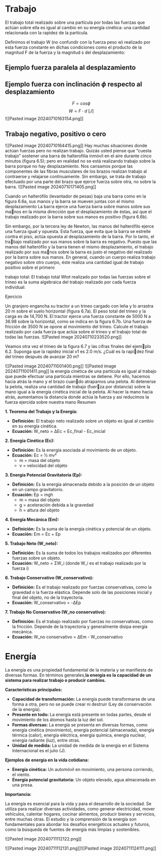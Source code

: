 
# Trabajo

El trabajo total realizado sobre una partícula por todas las fuerzas que actúan sobre ella es igual al cambio en su energía cinética: una cantidad relacionada con la rapidez de la partícula.

Definimos el trabajo W (no confundir con la fuerza peso w) realizado por esta fuerza constante en dichas condiciones como el producto de la magnitud F de la fuerza y la magnitud s del desplazamiento:

## Ejemplo fuerza paralela al desplazamiento

## Ejemplo fuerza con inclinación $\phi$ respecto al desplazamiento


$$F = cos \phi $$
$$W = F \cdot d \text{   }[J]$$
![[Pasted image 20240710163154.png]]
## Trabajo negativo, positivo o cero

![[Pasted image 20240710164415.png]]
Hay muchas situaciones donde actúan fuerzas pero no realizan trabajo. Quizás usted piense que “cuesta trabajo” sostener una barra de halterofilia inmóvil en el aire durante cinco minutos (figura 6.5); pero en realidad no se está realizando trabajo sobre la barra porque no hay desplazamiento. Nos cansamos porque las componentes de las fibras musculares de los brazos realizan trabajo al contraerse y relajarse continuamente. Sin embargo, se trata de trabajo efectuado por una parte del brazo que ejerce fuerza sobre otra, no sobre la barra.
![[Pasted image 20240710171405.png]]

Cuando un halterófilo (levantador de pesas) baja una barra como en la figura 6.6a, sus manos y la barra se mueven juntas con el mismo desplazamiento La barra ejerce una fuerza barra sobre manos sobre sus manos en la misma dirección que el desplazamiento de éstas, así que el trabajo realizado por la barra sobre sus manos es positivo (figura 6.6b). 

Sin embargo, por la tercera ley de Newton, las manos del halterófilo ejerce una fuerza igual y opuesta. Esta fuerza, que evita que la barra se estrelle contra el piso, actúa opuesta al desplazamiento de la barra. Por lo tanto, el trabajo realizado por sus manos sobre la barra es negativo. Puesto que las manos del halterófilo y la barra tienen el mismo desplazamiento, el trabajo realizado por sus manos sobre la barra es justo el negativo del realizado por la barra sobre sus manos. En general, cuando un cuerpo realiza trabajo negativo sobre otro cuerpo, éste realiza una cantidad igual de trabajo positivo sobre el primero

trabajo total: El trabajo total Wtot realizado por todas las fuerzas sobre el trineo es la suma algebraica del trabajo realizado por cada fuerza individual:

Ejercicio

Un granjero engancha su tractor a un trineo cargado con leña y lo arrastra 20 m sobre el suelo horizontal (figura 6.7a). El peso total del trineo y la carga es de 14,700 N. El tractor ejerce una fuerza constante de 5000 N a 36.98 sobre la horizontal, como se indica en la figura 6.7b. Una fuerza de fricción de 3500 N se opone al movimiento del trineo. Calcule el trabajo realizado por cada fuerza que actúa sobre el trineo y el trabajo total de todas las fuerzas.
![[Pasted image 20240710233520.png]]

Veamos otra vez el trineo de la figura 6.7 y las cifras finales del ejemplo 6.2. Suponga que la rapidez inicial v1 es 2.0 m/s. ¿Cuál es la rapidez final del trineo después de avanzar 20 m?

![[Pasted image 20240711001400.png]]
![[Pasted image 20240711001411.png]]
la energía cinética de una partícula es igual al trabajo que puede efectuar una partícula mientras se detiene. Por ello, hacemos hacia atrás la mano y el brazo cuando atrapamos una pelota. Al detenerse la pelota, realiza una cantidad de trabajo (fuerza por distancia) sobre la mano igual a la energía cinética inicial de la pelota. Al hacer la mano hacia atrás, aumentamos la distancia donde actúa la fuerza y así reducimos la fuerza ejercida sobre nuestra mano
Resumen



**1. Teorema del Trabajo y la Energía:**

- **Definición:** El trabajo neto realizado sobre un objeto es igual al cambio en su energía cinética.
- **Ecuación:** W_neto = ΔEc = Ec_final - Ec_inicial

**2. Energía Cinética (Ec):**

- **Definición:** Es la energía asociada al movimiento de un objeto.
- **Ecuación:** Ec = ½ mv²
    - m = masa del objeto
    - v = velocidad del objeto

**3. Energía Potencial Gravitatoria (Ep):**

- **Definición:** Es la energía almacenada debido a la posición de un objeto en un campo gravitatorio.
- **Ecuación:** Ep = mgh
    - m = masa del objeto
    - g = aceleración debida a la gravedad
    - h = altura del objeto

**4. Energía Mecánica (Em):**

- **Definición:** Es la suma de la energía cinética y potencial de un objeto.
- **Ecuación:** Em = Ec + Ep

**5. Trabajo Neto (W_neto):**

- **Definición:** Es la suma de todos los trabajos realizados por diferentes fuerzas sobre un objeto.
- **Ecuación:** W_neto = ΣW_i (donde W_i es el trabajo realizado por la fuerza i)

**6. Trabajo Conservativo (W_conservativo):**

- **Definición:** Es el trabajo realizado por fuerzas conservativas, como la gravedad o la fuerza elástica. Depende solo de las posiciones inicial y final del objeto, no de la trayectoria.
- **Ecuación:** W_conservativo = -ΔEp

**7. Trabajo No Conservativo (W_no conservativo):**

- **Definición:** Es el trabajo realizado por fuerzas no conservativas, como la fricción. Depende de la trayectoria y generalmente disipa energía mecánica.
- **Ecuación:** W_no conservativo = ΔEm - W_conservativo


# Energía
La energía es una propiedad fundamental de la materia y se manifiesta de diversas formas. En términos generales,**la energía es la capacidad de un sistema para realizar trabajo o producir cambios.**

**Características principales:**

- **Capacidad de transformación:** La energía puede transformarse de una forma a otra, pero no se puede crear ni destruir (Ley de conservación de la energía).
- **Presente en todo:** La energía está presente en todas partes, desde el movimiento de los átomos hasta la luz del sol.
- **Formas diversas:** La energía se presenta en diversas formas, como energía cinética (movimiento), energía potencial (almacenada), energía térmica (calor), energía eléctrica, energía química, energía nuclear, energía radiante (luz), entre otras.
- **Unidad de medida:** La unidad de medida de la energía en el Sistema Internacional es el julio (J).

**Ejemplos de energía en la vida cotidiana:**

- **Energía cinética:** Un automóvil en movimiento, una persona corriendo, el viento.
- **Energía potencial gravitatoria:** Un objeto elevado, agua almacenada en una presa.

**Importancia:**

La energía es esencial para la vida y para el desarrollo de la sociedad. Se utiliza para realizar diversas actividades, como generar electricidad, mover vehículos, calentar hogares, cocinar alimentos, producir bienes y servicios, entre muchas otras. El estudio y la comprensión de la energía son fundamentales para abordar los desafíos energéticos actuales y futuros, como la búsqueda de fuentes de energía más limpias y sostenibles.

![[Pasted image 20240711112122.png]]

![[Pasted image 20240711112131.png]]![[Pasted image 20240711124111.png]]